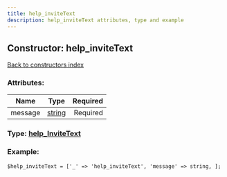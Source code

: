 ```yaml
---
title: help_inviteText
description: help_inviteText attributes, type and example
---
```

## Constructor: help\_inviteText  
[Back to constructors index](index.md)



### Attributes:

| Name     |    Type       | Required |
|----------|:-------------:|---------:|
|message|[string](../types/string.md) | Required|



### Type: [help\_InviteText](../types/help_InviteText.md)


### Example:

```
$help_inviteText = ['_' => 'help_inviteText', 'message' => string, ];
```  

